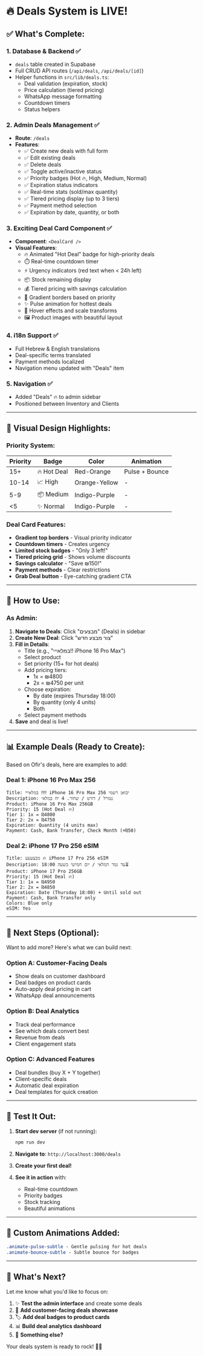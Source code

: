 # 🔥 Deals System is LIVE! 

## ✅ What's Complete:

### 1. **Database & Backend** ✅
- `deals` table created in Supabase
- Full CRUD API routes (`/api/deals`, `/api/deals/[id]`)
- Helper functions in `src/lib/deals.ts`:
  - Deal validation (expiration, stock)
  - Price calculation (tiered pricing)
  - WhatsApp message formatting
  - Countdown timers
  - Status helpers

### 2. **Admin Deals Management** ✅
- **Route**: `/deals`
- **Features**:
  - ✅ Create new deals with full form
  - ✅ Edit existing deals
  - ✅ Delete deals
  - ✅ Toggle active/inactive status
  - ✅ Priority badges (Hot 🔥, High, Medium, Normal)
  - ✅ Expiration status indicators
  - ✅ Real-time stats (sold/max quantity)
  - ✅ Tiered pricing display (up to 3 tiers)
  - ✅ Payment method selection
  - ✅ Expiration by date, quantity, or both

### 3. **Exciting Deal Card Component** ✅
- **Component**: `<DealCard />`
- **Visual Features**:
  - 🔥 Animated "Hot Deal" badge for high-priority deals
  - ⏱️ Real-time countdown timer
  - ⚡ Urgency indicators (red text when < 24h left)
  - 📦 Stock remaining display
  - 💰 Tiered pricing with savings calculation
  - 🎨 Gradient borders based on priority
  - ✨ Pulse animation for hottest deals
  - 🎯 Hover effects and scale transforms
  - 🖼️ Product images with beautiful layout

### 4. **i18n Support** ✅
- Full Hebrew & English translations
- Deal-specific terms translated
- Payment methods localized
- Navigation menu updated with "Deals" item

### 5. **Navigation** ✅
- Added "Deals" 🔥 to admin sidebar
- Positioned between Inventory and Clients

---

## 🎨 **Visual Design Highlights:**

### Priority System:
| Priority | Badge | Color | Animation |
|----------|-------|-------|-----------|
| 15+ | 🔥 Hot Deal | Red-Orange | Pulse + Bounce |
| 10-14 | 📈 High | Orange-Yellow | - |
| 5-9 | 📦 Medium | Indigo-Purple | - |
| <5 | ✨ Normal | Indigo-Purple | - |

### Deal Card Features:
- **Gradient top borders** - Visual priority indicator
- **Countdown timers** - Creates urgency
- **Limited stock badges** - "Only 3 left!"
- **Tiered pricing grid** - Shows volume discounts
- **Savings calculator** - "Save ₪150!"
- **Payment methods** - Clear restrictions
- **Grab Deal button** - Eye-catching gradient CTA

---

## 🚀 **How to Use:**

### **As Admin:**

1. **Navigate to Deals**: Click "מבצעים" (Deals) in sidebar
2. **Create New Deal**: Click "צור מבצע חדש"
3. **Fill in Details**:
   - Title (e.g., "במלאייי!! iPhone 16 Pro Max")
   - Select product
   - Set priority (15+ for hot deals)
   - Add pricing tiers:
     - 1x = ₪4800
     - 2x = ₪4750 per unit
   - Choose expiration:
     - By date (expires Thursday 18:00)
     - By quantity (only 4 units)
     - Both
   - Select payment methods
4. **Save** and deal is live!

---

## 📊 **Example Deals (Ready to Create):**

Based on Ofir's deals, here are examples to add:

### Deal 1: iPhone 16 Pro Max 256
```
Title: במלאייי ‼‼ iPhone 16 Pro Max 256 יבואן רשמי
Description: נטורל / דזרט / שחור. 4 יח במלאי
Product: iPhone 16 Pro Max 256GB
Priority: 15 (Hot Deal 🔥)
Tier 1: 1x = ₪4800
Tier 2: 2x = ₪4750
Expiration: Quantity (4 units max)
Payment: Cash, Bank Transfer, Check Month (+₪50)
```

### Deal 2: iPhone 17 Pro 256 eSIM
```
Title: מבצעעע 🔥 iPhone 17 Pro 256 eSIM
Description: עד גמר המלאי / יום חמישי בשעה 18:00⏳
Product: iPhone 17 Pro 256GB
Priority: 15 (Hot Deal 🔥)
Tier 1: 1x = ₪4950
Tier 2: 2x = ₪4850
Expiration: Date (Thursday 18:00) + Until sold out
Payment: Cash, Bank Transfer only
Colors: Blue only
eSIM: Yes
```

---

## 🎯 **Next Steps (Optional):**

Want to add more? Here's what we can build next:

### **Option A: Customer-Facing Deals**
- Show deals on customer dashboard
- Deal badges on product cards
- Auto-apply deal pricing in cart
- WhatsApp deal announcements

### **Option B: Deal Analytics**
- Track deal performance
- See which deals convert best
- Revenue from deals
- Client engagement stats

### **Option C: Advanced Features**
- Deal bundles (buy X + Y together)
- Client-specific deals
- Automatic deal expiration
- Deal templates for quick creation

---

## 🧪 **Test It Out:**

1. **Start dev server** (if not running):
   ```bash
   npm run dev
   ```

2. **Navigate to**: `http://localhost:3000/deals`

3. **Create your first deal!**

4. **See it in action** with:
   - Real-time countdown
   - Priority badges
   - Stock tracking
   - Beautiful animations

---

## 🎨 **Custom Animations Added:**

```css
.animate-pulse-subtle - Gentle pulsing for hot deals
.animate-bounce-subtle - Subtle bounce for badges
```

---

## 📱 **What's Next?**

Let me know what you'd like to focus on:
1. ✨ **Test the admin interface** and create some deals
2. 👥 **Add customer-facing deals showcase**
3. 🏷️ **Add deal badges to product cards**
4. 📊 **Build deal analytics dashboard**
5. 🎁 **Something else?**

Your deals system is ready to rock! 🚀🔥

